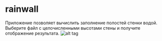 # rainwall
Приложение позволяет вычислить заполнение полостей стенки водой. Выберите файл с целочисленными высотами стены и получите отображение результата.
![alt tag](https://github.com/Mumla/rainwall/edit/master/Documentation/View.png)
